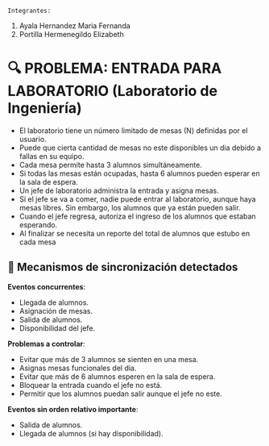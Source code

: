 `Integrantes:`<br> 
 1. Ayala Hernandez Maria Fernanda
 2. Portilla Hermenegildo Elizabeth

# 🔍 PROBLEMA: ENTRADA PARA LABORATORIO (Laboratorio de Ingeniería)

- El laboratorio tiene un número limitado de mesas (N) definidas por el usuario.
- Puede que cierta cantidad de mesas no este disponibles un dia debido a fallas en su equipo. 
- Cada mesa permite hasta 3 alumnos simultáneamente.
- Si todas las mesas están ocupadas, hasta 6 alumnos pueden esperar en la sala de espera.
- Un jefe de laboratorio administra la entrada y asigna mesas.
- Si el jefe se va a comer, nadie puede entrar al laboratorio, aunque haya mesas libres. Sin embargo, los alumnos que ya están pueden salir.
- Cuando el jefe regresa, autoriza el ingreso de los alumnos que estaban esperando.
- Al finalizar se necesita un reporte del total de alumnos que estubo en cada mesa

## 🔄 Mecanismos de sincronización detectados
__Eventos concurrentes__:
- Llegada de alumnos.
- Asignación de mesas.
- Salida de alumnos.
- Disponibilidad del jefe.

__Problemas a controlar__:

- Evitar que más de 3 alumnos se sienten en una mesa.
- Asignas mesas funcionales del dia.
- Evitar que más de 6 alumnos esperen en la sala de espera.
- Bloquear la entrada cuando el jefe no está.
- Permitir que los alumnos puedan salir aunque el jefe no este. 

__Eventos sin orden relativo importante__:

- Salida de alumnos.
- Llegada de alumnos (si hay disponibilidad).
